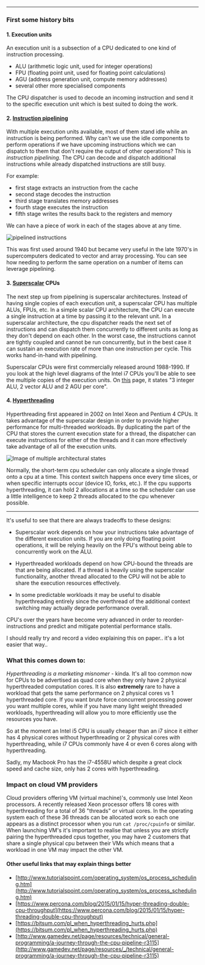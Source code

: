 <meta x-title="The road to hyperthreading"/>
<meta x-description="(Imported from old blog) A brief overview of how CPU architecture has brought us to hyperthreading via instruction pipelining and superscalar architectures.."/>

-----

### First some history bits

#### 1. Execution units

An execution unit is a subsection of a CPU dedicated to one kind of instruction
processing.

- ALU (arithmetic logic unit, used for integer operations)
- FPU (floating point unit, used for floating point calculations)
- AGU (address generation unit, compute memory addresses)
- several other more specialised components

The CPU dispatcher is used to decode an incoming instruction and send it to the
specific execution unit which is best suited to doing the work.

#### 2. [Instruction pipelining](https://en.wikipedia.org/wiki/Instruction_pipelining)

With multiple execution units available, most of them stand idle while an instruction
is being performed. Why can't we use the idle components to perform operations
if we have upcoming instructions which we can dispatch to them that don't require
the output of other operations? This is *instruction pipelining*. The CPU can decode
and dispatch additional instructions while already dispatched instructions are still busy.

For example:

- first stage extracts an instruction from the cache
- second stage decodes the instruction
- third stage translates memory addresses
- fourth stage executes the instruction
- fifth stage writes the results back to the registers and memory

We can have a piece of work in each of the stages above at any time.

![pipelined instructions](http://www.gamedev.net/uploads/monthly_05_2013/ccs-78358-0-60361400-1367786551.png)

This was first used around 1940 but became very useful in the late 1970's in
supercomputers dedicated to vector and array processing. You can see how needing
to perform the same operation on a number of items can leverage pipelining.

#### 3. [Superscalar](https://en.wikipedia.org/wiki/Superscalar_processor) CPUs

The next step up from pipelining is superscalar architectures. Instead of having
single copies of each execution unit, a superscalar CPU has multiple ALUs, FPUs,
etc. In a simple scalar CPU architecture, the CPU can execute a single instruction
at a time by passing it to the relevant unit.
In a superscalar architecture, the cpu dispatcher reads the next set of
instructions and can dispatch them concurrently to different units as long as
they don't depend on each other. In the worst case, the instructions cannot are
tightly coupled and cannot be run concurrently, but in the best case it can
sustain an execution rate of more than one instruction per cycle. This works
hand-in-hand with pipelining.

Superscalar CPUs were first commercially released around 1988-1990. If you look
at the high level diagrams of the Intel i7 CPUs you'll be able to see the
multiple copies of the execution units. On [this](https://en.wikipedia.org/wiki/Nehalem_(microarchitecture))
page, it states "3 integer ALU, 2 vector ALU and 2 AGU per core".

#### 4. [Hyperthreading](https://en.wikipedia.org/wiki/Hyper-threading)

Hyperthreading first appeared in 2002 on Intel Xeon and Pentium 4 CPUs. It takes
advantage of the superscalar design in order to provide higher performance for
multi-threaded workloads. By duplicating the part of the CPU that stores the
current execution state for a thread, the dispatcher can execute instructions
for either of the threads and it can more effectively take advantage of all of
the execution units.

![Image of multiple architectural states](http://m.eet.com/media/1073565/optimizing_embedded_designs_fig1.jpg)

Normally, the short-term cpu scheduler can only allocate a single thread onto a
cpu at a time. This context switch happens once every time slices, or when specific
interrupts occur (device IO, forks, etc.). If the cpu supports hyperthreading, it can
hold 2 allocations at a time so the scheduler can use a little intelligence to
keep 2 threads allocated to the cpu whenever possible.

----

It's useful to see that there are always tradeoffs to these designs:

- Superscalar work depends on how your instructions take advantage of the
different execution units. If you are only doing floating point operations, it
will be relying heavily on the FPU's without being able to concurrently work on
the ALU.

- Hyperthreaded workloads depend on how CPU-bound the threads are that are
being allocated. If a thread is heavily using the superscalar functionality,
another thread allocated to the CPU will not be able to share the execution
resources effectively.

- In some predictable workloads it may be useful to disable hyperthreading
entirely since the overthread of the additional context switching may actually
degrade performance overall.

CPU's over the years have become very advanced in order to reorder-instructions
and predict and mitigate potential performance stalls.

I should really try and record a video explaining this on paper.. it's a lot
easier that way..

### What this comes down to:

*Hyperthreading is a marketing misnomer* - kinda. It's all too common now for
CPUs to be advertised as quad core when they only have 2 physical hyperthreaded
computation cores. It is also **extremely** rare to have a workload that gets
the same performance on 2 physical cores vs 1 hyperthreaded core. If you want
brute force concurrent processing power you want multiple cores, while if you
have many light weight threaded workloads, hyperthreading will allow you to more
efficiently use the resources you have.

So at the moment an Intel i5 CPU is usually cheaper than an i7 since it either
has 4 physical cores without hyperthreading or 2 physical cores *with*
hyperthreading, while i7 CPUs commonly have 4 or even 6 cores along with hyperthreading.

Sadly, my Macbook Pro has the i7-4558U which despite a great clock speed and
cache size, only has 2 cores with hyperthreading.

### Impact on cloud VM providers

Cloud providers offering VM (virtual machine)'s, commonly use Intel Xeon processors.
A recently released Xeon processor offers 18 cores with hyperthreading for a total of 36
"threads" or virtual cores. In the operating system each of these 36 threads
can be allocated work so each one appears as a distinct processor when you run
`cat /proc/cpuinfo` or similar. When launching VM's it's important to realise
that unless you are strictly pairing the hyperthreaded cpus together, you may
have 2 customers that share a single physical cpu between their VMs which means
that a workload in one VM may impact the other VM.


#### Other useful links that may explain things better

- [http://www.tutorialspoint.com/operating_system/os_process_scheduling.htm](http://www.tutorialspoint.com/operating_system/os_process_scheduling.htm)
- [https://www.percona.com/blog/2015/01/15/hyper-threading-double-cpu-throughput](https://www.percona.com/blog/2015/01/15/hyper-threading-double-cpu-throughput)
- [https://bitsum.com/pl_when_hyperthreading_hurts.php](https://bitsum.com/pl_when_hyperthreading_hurts.php)
- [http://www.gamedev.net/page/resources/technical/general-programming/a-journey-through-the-cpu-pipeline-r3115](http://www.gamedev.net/page/resources/_/technical/general-programming/a-journey-through-the-cpu-pipeline-r3115)
